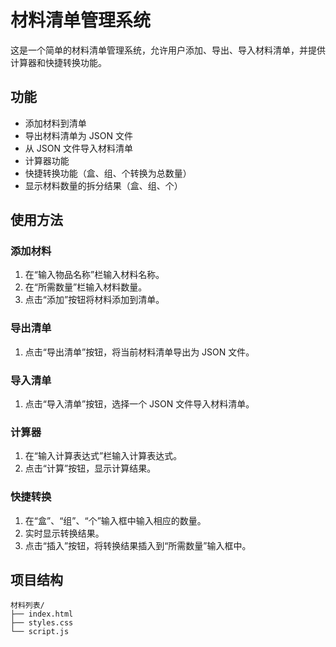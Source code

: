 # 材料清单管理系统

这是一个简单的材料清单管理系统，允许用户添加、导出、导入材料清单，并提供计算器和快捷转换功能。

## 功能

- 添加材料到清单
- 导出材料清单为 JSON 文件
- 从 JSON 文件导入材料清单
- 计算器功能
- 快捷转换功能（盒、组、个转换为总数量）
- 显示材料数量的拆分结果（盒、组、个）

## 使用方法

### 添加材料

1. 在“输入物品名称”栏输入材料名称。
2. 在“所需数量”栏输入材料数量。
3. 点击“添加”按钮将材料添加到清单。

### 导出清单

1. 点击“导出清单”按钮，将当前材料清单导出为 JSON 文件。

### 导入清单

1. 点击“导入清单”按钮，选择一个 JSON 文件导入材料清单。

### 计算器

1. 在“输入计算表达式”栏输入计算表达式。
2. 点击“计算”按钮，显示计算结果。

### 快捷转换

1. 在“盒”、“组”、“个”输入框中输入相应的数量。
2. 实时显示转换结果。
3. 点击“插入”按钮，将转换结果插入到“所需数量”输入框中。

## 项目结构

```plaintext
材料列表/
├── index.html
├── styles.css
└── script.js
